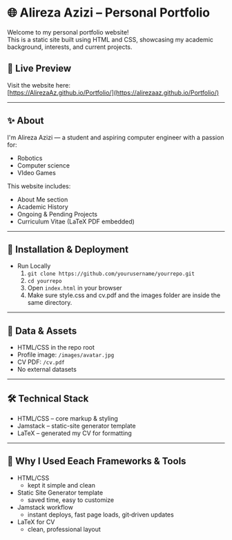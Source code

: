 # 🌐 Alireza Azizi – Personal Portfolio

Welcome to my personal portfolio website!  
This is a static site built using HTML and CSS, showcasing my academic background, interests, and current projects.

## 📄 Live Preview

Visit the website here:  
[https://AlirezaAz.github.io/Portfolio/](https://alirezaaz.github.io/Portfolio/)


---

## ✨ About

I'm Alireza Azizi — a student and aspiring computer engineer with a passion for:

- Robotics 
- Computer science 
- VIdeo Games

This website includes:

- About Me section
- Academic History
- Ongoing & Pending Projects
- Curriculum Vitae (LaTeX PDF embedded)

---

## 🚀 Installation & Deployment

- Run Locally  
  1. `git clone https://github.com/yourusername/yourrepo.git`  
  2. `cd yourrepo`  
  3. Open `index.html` in your browser
  4. Make sure style.css and cv.pdf and the images folder are inside the same directory.

---

## 📂 Data & Assets

- HTML/CSS in the repo root  
- Profile image: `/images/avatar.jpg`  
- CV PDF: `/cv.pdf`  
- No external datasets

---

## 🛠️ Technical Stack

- HTML/CSS – core markup & styling  
- Jamstack – static-site generator template 
- LaTeX – generated my CV for formatting  

---

## 🔧 Why I Used Eeach Frameworks & Tools

- HTML/CSS
  - kept it simple and clean 
- Static Site Generator template
  - saved time, easy to customize  
- Jamstack workflow
  - instant deploys, fast page loads, git‑driven updates  
- LaTeX for CV
  - clean, professional layout 
